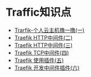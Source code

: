 # Traffic知识点

- [Trarfik-个人云主机撸一撸(一)](./doc/Traefik(1).md)
- [Traefik HTTP中间件(二)](./doc/Traefik(2).md)
- [Traefik HTTP中间件(三)](./doc/Traefik(3).md)
- [Traefik TCP中间件(四)](./doc/Traefik(4).md)
- [Traefik 使用插件(五)](./doc/Traefik(5).md)
- [Traefik 开发中间件插件(六)](./doc/Traefik(6).md)

